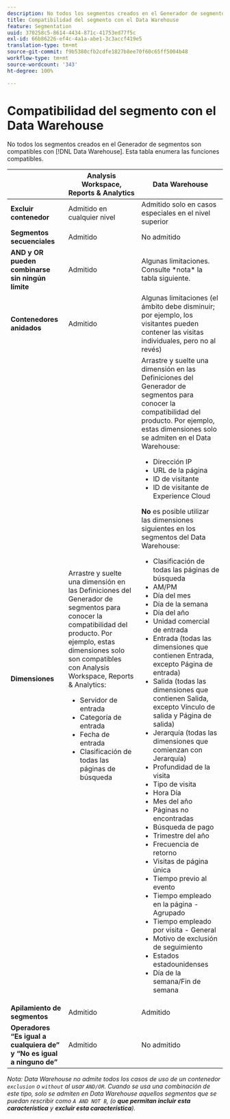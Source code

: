 ```yaml
---
description: No todos los segmentos creados en el Generador de segmentos son compatibles con el Data Warehouse. Esta tabla enumera las funciones compatibles.
title: Compatibilidad del segmento con el Data Warehouse
feature: Segmentation
uuid: 370258c5-8614-4434-871c-41753ed77f5c
exl-id: 66b86226-ef4c-4a1a-abe1-3c3accf419e5
translation-type: tm+mt
source-git-commit: f9b5380cfb2cdfe1827b8ee70f60c65ff5004b48
workflow-type: tm+mt
source-wordcount: '343'
ht-degree: 100%

---
```


# Compatibilidad del segmento con el Data Warehouse

No todos los segmentos creados en el Generador de segmentos son compatibles con [!DNL Data Warehouse]. Esta tabla enumera las funciones compatibles.

<table> 
 <thead> 
  <tr> 
   <th> </th> 
   <th> Analysis Workspace, Reports &amp; Analytics </th> 
   <th> Data Warehouse </th> 
  </tr> 
 </thead>
 <tbody> 
  <tr> 
   <td > <b>Excluir contenedor</b> </td> 
   <td> Admitido en cualquier nivel </td> 
   <td> Admitido solo en casos especiales en el nivel superior </td> 
  </tr> 
  <tr> 
   <td> <b>Segmentos secuenciales</b> </td> 
   <td> Admitido </td> 
   <td> No admitido </td> 
  </tr> 
  <tr> 
   <td> <b>AND y OR pueden combinarse sin ningún límite</b> </td> 
   <td> Admitido </td> 
   <td> Algunas limitaciones. Consulte *nota* la tabla siguiente. </td> 
  </tr> 
  <tr> 
   <td> <b>Contenedores anidados</b> </td> 
   <td> Admitido </td> 
   <td> Algunas limitaciones (el ámbito debe disminuir; por ejemplo, los visitantes pueden contener las visitas individuales, pero no al revés) </td> 
  </tr> 
  <tr> 
   <td> <b>Dimensiones</b> </td> 
   <td>Arrastre y suelte una dimensión en las <span class="uicontrol">Definiciones</span> del Generador de segmentos para conocer la compatibilidad del producto. Por ejemplo, estas dimensiones solo son compatibles con Analysis Workspace, Reports &amp; Analytics: 
    <ul> 
     <li>Servidor de entrada </li> 
     <li>Categoría de entrada </li> 
     <li>Fecha de entrada </li> 
     <li>Clasificación de todas las páginas de búsqueda </li> 
    </ul> </td> 
   <td> Arrastre y suelte una dimensión en las <span class="uicontrol">Definiciones</span> del Generador de segmentos para conocer la compatibilidad del producto. Por ejemplo, estas dimensiones solo se admiten en el Data Warehouse: 
    <ul> 
     <li>Dirección IP </li> 
     <li>URL de la página </li> 
     <li>ID de visitante </li> 
     <li>ID de visitante de Experience Cloud </li> 
    </ul> <p><b>No</b> es posible utilizar las dimensiones siguientes en los segmentos del Data Warehouse: </p> 
    <ul> 
     <li>Clasificación de todas las páginas de búsqueda </li> 
     <li>AM/PM </li> 
     <li>Día del mes </li> 
     <li>Día de la semana </li> 
     <li>Día del año </li> 
     <li>Unidad comercial de entrada </li> 
     <li>Entrada (todas las dimensiones que contienen Entrada, excepto Página de entrada) </li> 
     <li>Salida (todas las dimensiones que contienen Salida, excepto Vínculo de salida y Página de salida) </li> 
     <li>Jerarquía (todas las dimensiones que comienzan con Jerarquía) </li> 
     <li>Profundidad de la visita </li> 
     <li>Tipo de visita </li> 
     <li>Hora Día </li> 
     <li>Mes del año </li> 
     <li>Páginas no encontradas </li> 
     <li>Búsqueda de pago </li> 
     <li>Trimestre del año </li> 
     <li>Frecuencia de retorno </li> 
     <li>Visitas de página única </li> 
     <li>Tiempo previo al evento </li> 
     <li>Tiempo empleado en la página - Agrupado </li> 
     <li>Tiempo empleado por visita - General </li> 
     <li>Motivo de exclusión de seguimiento </li> 
     <li>Estados estadounidenses </li> 
     <li>Día de la semana/Fin de semana </li> 
    </ul> </td> 
  </tr> 
  <tr> 
   <td> <b>Apilamiento de segmentos</b> </td> 
   <td> Admitido </td> 
   <td> Admitido </td> 
  </tr>
  <tr>
    <td><b>Operadores “Es igual a cualquiera de” y “No es igual a ninguno de”</b></td>
    <td>Admitido</td>
    <td>No admitido</td>
  </tr>
 </tbody> 
</table>

*Nota: Data Warehouse no admite todos los casos de uso de un contenedor `exclusion` o `without` al usar `AND/OR`. Cuando se usa una combinación de este tipo, solo se admiten en Data Warehouse aquellos segmentos que se puedan rescribir como `A AND NOT B`, (o **que permitan incluir esta característica** y **excluir esta característica**).*
